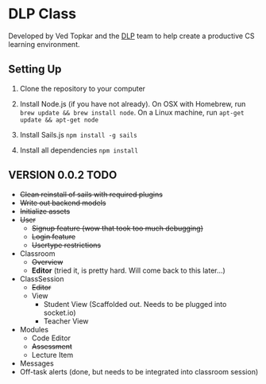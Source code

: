 # DLP Class
Developed by Ved Topkar and the [DLP](http://DLP.io) team to help create a productive CS learning environment.

## Setting Up
1. Clone the repository to your computer

2. Install Node.js (if you have not already). On OSX with Homebrew, run `brew update && brew install node`. On a Linux machine, run `apt-get update && apt-get node`

3. Install Sails.js `npm install -g sails`

4. Install all dependencies `npm install`

## VERSION 0.0.2 TODO
- ~~Clean reinstall of sails with required plugins~~
- ~~Write out backend models~~
- ~~Initialize assets~~
- ~~User~~
  - ~~Signup feature (wow that took too much debugging)~~
  - ~~Login feature~~
  - ~~Usertype restrictions~~
- Classroom
  - ~~Overview~~
  - **Editor** (tried it, is pretty hard. Will come back to this later...)
- ClassSession
  - ~~Editor~~
  - View
    - Student View (Scaffolded out. Needs to be plugged into socket.io)
    - Teacher View
- Modules
  - Code Editor
  - ~~Assessment~~
  - Lecture Item
- Messages
- Off-task alerts (done, but needs to be integrated into classroom session)